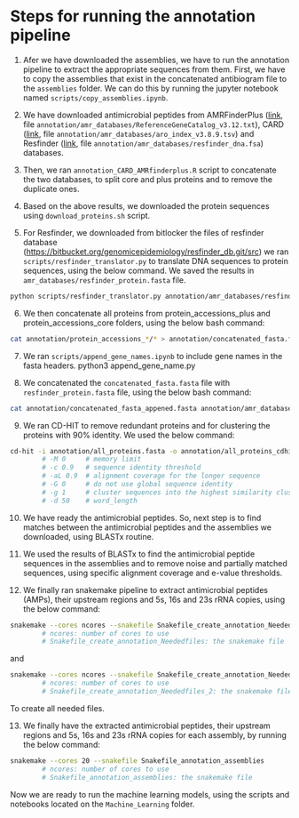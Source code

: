# Steps for running the annotation pipeline

1. Afer we have downloaded the assemblies, we have to run the annotation pipeline to extract the appropriate sequences from them. First, we have to copy the assemblies that exist in the concatenated antibiogram file to the `assemblies` folder. We can do this by running the jupyter notebook named `scripts/copy_assemblies.ipynb`.

2. We have downloaded antimicrobial peptides from AMRFinderPlus ([link](https://ftp.ncbi.nlm.nih.gov/pathogen/Antimicrobial_resistance/AMRFinderPlus/database/3.12/2024-05-02.2/ReferenceGeneCatalog.txt), file `annotation/amr_databases/ReferenceGeneCatalog_v3.12.txt`), CARD ([link](https://card.mcmaster.ca/download/0/broadstreet-v3.2.9.tar.bz2), file `annotation/amr_databases/aro_index_v3.8.9.tsv`) and Resfinder ([link](https://bitbucket.org/genomicepidemiology/resfinder_db/src/master/), file `annotation/amr_databases/resfinder_dna.fsa`) databases.

3. Then, we ran `annotation_CARD_AMRfinderplus.R` script to concatenate the two databases, to split core and plus proteins and to remove the duplicate ones.

4. Based on the above results, we downloaded the protein sequences using `download_proteins.sh` script.

5. For Resfinder, we downloaded from bitlocker the files of resfinder database (https://bitbucket.org/genomicepidemiology/resfinder_db.git/src) we ran `scripts/resfinder_translator.py` to translate DNA sequences to protein sequences, using the below command. We saved the results in `amr_databases/resfinder_protein.fasta` file.
```bash
python scripts/resfinder_translator.py annotation/amr_databases/resfinder_dna.fsa annotation/amr_databases/resfinder_protein.fasta
```

6. We then concatenate all proteins from protein_accessions_plus and protein_accessions_core folders, using the below bash command:
```bash
cat annotation/protein_accessions_*/* > annotation/concatenated_fasta.fasta 
```

7. We ran `scripts/append_gene_names.ipynb` to include gene names in the fasta headers.
python3 append_gene_name.py

8. We concatenated the `concatenated_fasta.fasta` file with `resfinder_protein.fasta` file, using the below bash command:
```bash
cat annotation/concatenated_fasta_appened.fasta annotation/amr_databases/resfinder_protein.fasta > annotation/all_proteins.fasta
```

9. We ran CD-HIT to remove redundant proteins and for clustering the proteins with 90% identity. We used the below command:
```bash
cd-hit -i annotation/all_proteins.fasta -o annotation/all_proteins_cdhit.fasta -c 0.9 -d 80 -M 0 -g 1 -G 0 -aL 0.9
        # -M 0     # memory limit
        # -c 0.9   # sequence identity threshold
        # -aL 0.9  # alignment coverage for the longer sequence
        # -G 0     # do not use global sequence identity
        # -g 1     # cluster sequences into the highest similarity cluster
        # -d 50    # word_length
```


10. We have ready the antimicrobial peptides. So, next step is to find matches between the antimicrobial peptides and the assemblies we downloaded, using BLASTx routine.

11. We used the results of BLASTx to find the antimicrobial peptide sequences in the assemblies and to remove noise and partially matched sequences, using specific alignment coverage and e-value thresholds.

12. We finally ran snakemake pipeline to extract antimicrobial peptides (AMPs), their upstream regions and 5s, 16s and 23s rRNA copies, using the below command:
```bash
snakemake --cores ncores --snakefile Snakefile_create_annotation_Neededfiles
        # ncores: number of cores to use
        # Snakefile_create_annotation_Neededfiles: the snakemake file
```
and
```bash
snakemake --cores ncores --snakefile Snakefile_create_annotation_Neededfiles_2
        # ncores: number of cores to use
        # Snakefile_create_annotation_Neededfiles_2: the snakemake file
```
To create all needed files.


13. We finally have the extracted antimicrobial peptides, their upstream regions and 5s, 16s and 23s rRNA copies for each assembly, by running the below command:
```bash
snakemake --cores 20 --snakefile Snakefile_annotation_assemblies
        # ncores: number of cores to use
        # Snakefile_annotation_assemblies: the snakemake file
```

Now we are ready to run the machine learning models, using the scripts and notebooks located on the `Machine_Learning` folder.
